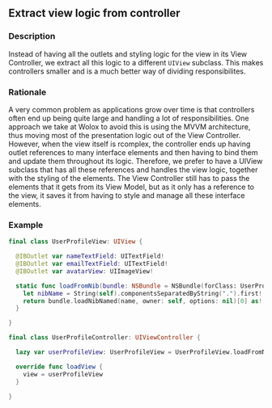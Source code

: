 ## Extract view logic from controller

### Description

Instead of having all the outlets and styling logic for the view in its View Controller, we extract all this logic to a different ```UIView``` subclass. This makes controllers smaller and is a much better way of dividing responsibilites.


### Rationale

A very common problem as applications grow over time is that controllers often end up being quite large and handling a lot of responsibilities. One approach we take at Wolox to avoid this is using the MVVM architecture, thus moving most of the presentation logic out of the View Controller. However, when the view itself is rcomplex, the controller ends up having outlet references to many interface elements and then having to bind them and update them throughout its logic. Therefore, we prefer to have a UIView subclass that has all these references and handles the view logic, together with the styling of the elements. The View Controller still has to pass the elements that it gets from its View Model, but as it only has a reference to the view, it saves it from having to style and manage all these interface elements.

### Example

```swift
final class UserProfileView: UIView {

  @IBOutlet var nameTextField: UITextField!
  @IBOutlet var emailTextField: UITextField!
  @IBOutlet var avatarView: UIImageView!

  static func loadFromNib(bundle: NSBundle = NSBundle(forClass: UserProfileView.self)) -> UserProfileView {
    let nibName = String(self).componentsSeparatedByString(".").first!
    return bundle.loadNibNamed(name, owner: self, options: nil)[0] as! NibLoadableViewType
  }

}

final class UserProfileController: UIViewController {

  lazy var userProfileView: UserProfileView = UserProfileView.loadFromNib()

  override func loadView {
    view = userProfileView
  }

}
```
